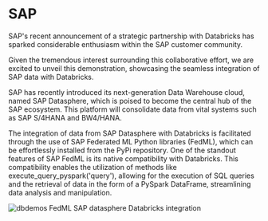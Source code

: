 # SAP

SAP's recent announcement of a strategic partnership with Databricks has sparked considerable enthusiasm within the SAP customer community.

Given the tremendous interest surrounding this collaborative effort, we are excited to unveil this demonstration, showcasing the seamless integration of SAP data with Databricks.

SAP has recently introduced its next-generation Data Warehouse cloud, named SAP Datasphere, which is poised to become the central hub of the SAP ecosystem. This platform will consolidate data from vital systems such as SAP S/4HANA and BW4/HANA.

The integration of data from SAP Datasphere with Databricks is facilitated through the use of SAP Federated ML Python libraries (FedML), which can be effortlessly installed from the PyPi repository. One of the standout features of SAP FedML is its native compatibility with Databricks. This compatibility enables the utilization of methods like execute_query_pyspark('query'), allowing for the execution of SQL queries and the retrieval of data in the form of a PySpark DataFrame, streamlining data analysis and manipulation.

![dbdemos FedML SAP datasphere Databricks integration](https://github.com/databricks-demos/partners/assets/108156232/2faab4e4-af00-49b9-98c3-3fd8707c84bb)
